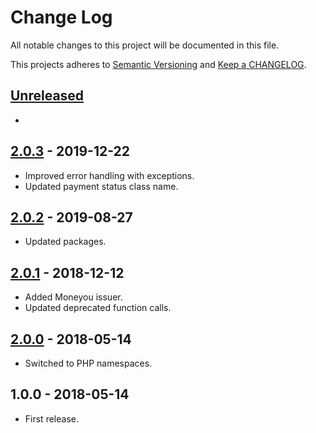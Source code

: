 # Change Log

All notable changes to this project will be documented in this file.

This projects adheres to [Semantic Versioning](http://semver.org/) and [Keep a CHANGELOG](http://keepachangelog.com/).

## [Unreleased][unreleased]
-

## [2.0.3] - 2019-12-22
- Improved error handling with exceptions.
- Updated payment status class name.

## [2.0.2] - 2019-08-27
- Updated packages.

## [2.0.1] - 2018-12-12
- Added Moneyou issuer.
- Updated deprecated function calls.

## [2.0.0] - 2018-05-14
- Switched to PHP namespaces.

## 1.0.0 - 2018-05-14
- First release.

[unreleased]: https://github.com/wp-pay-gateways/nocks/compare/2.0.3...HEAD
[2.0.3]: https://github.com/wp-pay-gateways/nocks/compare/2.0.2...2.0.3
[2.0.2]: https://github.com/wp-pay-gateways/nocks/compare/2.0.1...2.0.2
[2.0.1]: https://github.com/wp-pay-gateways/nocks/compare/2.0.0...2.0.1
[2.0.0]: https://github.com/wp-pay-gateways/nocks/compare/1.0.0...2.0.0
